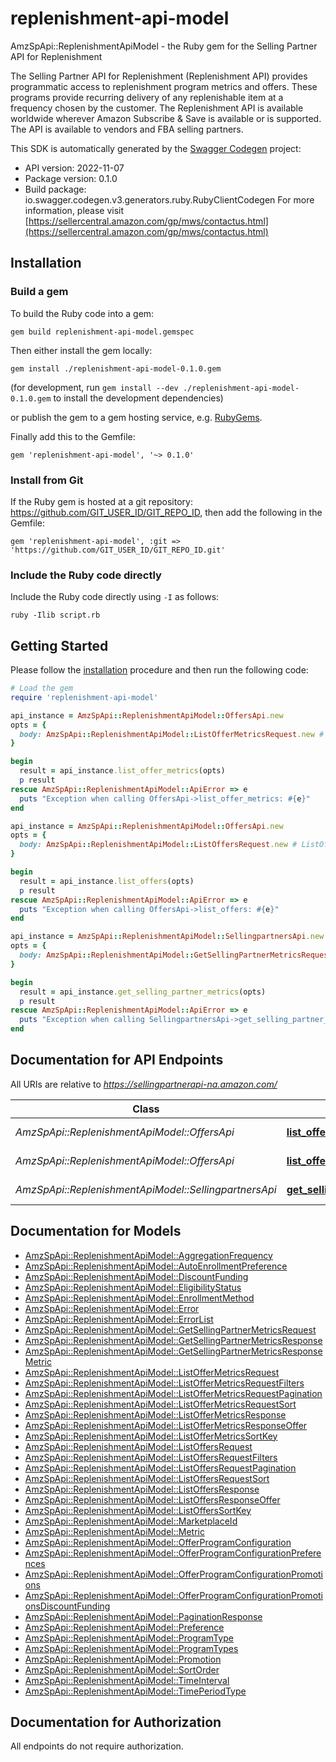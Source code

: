 # replenishment-api-model

AmzSpApi::ReplenishmentApiModel - the Ruby gem for the Selling Partner API for Replenishment

The Selling Partner API for Replenishment (Replenishment API) provides programmatic access to replenishment program metrics and offers. These programs provide recurring delivery of any replenishable item at a frequency chosen by the customer.  The Replenishment API is available worldwide wherever Amazon Subscribe & Save is available or is supported. The API is available to vendors and FBA selling partners.

This SDK is automatically generated by the [Swagger Codegen](https://github.com/swagger-api/swagger-codegen) project:

- API version: 2022-11-07
- Package version: 0.1.0
- Build package: io.swagger.codegen.v3.generators.ruby.RubyClientCodegen
For more information, please visit [https://sellercentral.amazon.com/gp/mws/contactus.html](https://sellercentral.amazon.com/gp/mws/contactus.html)

## Installation

### Build a gem

To build the Ruby code into a gem:

```shell
gem build replenishment-api-model.gemspec
```

Then either install the gem locally:

```shell
gem install ./replenishment-api-model-0.1.0.gem
```
(for development, run `gem install --dev ./replenishment-api-model-0.1.0.gem` to install the development dependencies)

or publish the gem to a gem hosting service, e.g. [RubyGems](https://rubygems.org/).

Finally add this to the Gemfile:

    gem 'replenishment-api-model', '~> 0.1.0'

### Install from Git

If the Ruby gem is hosted at a git repository: https://github.com/GIT_USER_ID/GIT_REPO_ID, then add the following in the Gemfile:

    gem 'replenishment-api-model', :git => 'https://github.com/GIT_USER_ID/GIT_REPO_ID.git'

### Include the Ruby code directly

Include the Ruby code directly using `-I` as follows:

```shell
ruby -Ilib script.rb
```

## Getting Started

Please follow the [installation](#installation) procedure and then run the following code:
```ruby
# Load the gem
require 'replenishment-api-model'

api_instance = AmzSpApi::ReplenishmentApiModel::OffersApi.new
opts = { 
  body: AmzSpApi::ReplenishmentApiModel::ListOfferMetricsRequest.new # ListOfferMetricsRequest | The request body for the `listOfferMetrics` operation.
}

begin
  result = api_instance.list_offer_metrics(opts)
  p result
rescue AmzSpApi::ReplenishmentApiModel::ApiError => e
  puts "Exception when calling OffersApi->list_offer_metrics: #{e}"
end

api_instance = AmzSpApi::ReplenishmentApiModel::OffersApi.new
opts = { 
  body: AmzSpApi::ReplenishmentApiModel::ListOffersRequest.new # ListOffersRequest | The request body for the `listOffers` operation.
}

begin
  result = api_instance.list_offers(opts)
  p result
rescue AmzSpApi::ReplenishmentApiModel::ApiError => e
  puts "Exception when calling OffersApi->list_offers: #{e}"
end

api_instance = AmzSpApi::ReplenishmentApiModel::SellingpartnersApi.new
opts = { 
  body: AmzSpApi::ReplenishmentApiModel::GetSellingPartnerMetricsRequest.new # GetSellingPartnerMetricsRequest | The request body for the `getSellingPartnerMetrics` operation.
}

begin
  result = api_instance.get_selling_partner_metrics(opts)
  p result
rescue AmzSpApi::ReplenishmentApiModel::ApiError => e
  puts "Exception when calling SellingpartnersApi->get_selling_partner_metrics: #{e}"
end
```

## Documentation for API Endpoints

All URIs are relative to *https://sellingpartnerapi-na.amazon.com/*

Class | Method | HTTP request | Description
------------ | ------------- | ------------- | -------------
*AmzSpApi::ReplenishmentApiModel::OffersApi* | [**list_offer_metrics**](docs/OffersApi.md#list_offer_metrics) | **POST** /replenishment/2022-11-07/offers/metrics/search | 
*AmzSpApi::ReplenishmentApiModel::OffersApi* | [**list_offers**](docs/OffersApi.md#list_offers) | **POST** /replenishment/2022-11-07/offers/search | 
*AmzSpApi::ReplenishmentApiModel::SellingpartnersApi* | [**get_selling_partner_metrics**](docs/SellingpartnersApi.md#get_selling_partner_metrics) | **POST** /replenishment/2022-11-07/sellingPartners/metrics/search | 

## Documentation for Models

 - [AmzSpApi::ReplenishmentApiModel::AggregationFrequency](docs/AggregationFrequency.md)
 - [AmzSpApi::ReplenishmentApiModel::AutoEnrollmentPreference](docs/AutoEnrollmentPreference.md)
 - [AmzSpApi::ReplenishmentApiModel::DiscountFunding](docs/DiscountFunding.md)
 - [AmzSpApi::ReplenishmentApiModel::EligibilityStatus](docs/EligibilityStatus.md)
 - [AmzSpApi::ReplenishmentApiModel::EnrollmentMethod](docs/EnrollmentMethod.md)
 - [AmzSpApi::ReplenishmentApiModel::Error](docs/Error.md)
 - [AmzSpApi::ReplenishmentApiModel::ErrorList](docs/ErrorList.md)
 - [AmzSpApi::ReplenishmentApiModel::GetSellingPartnerMetricsRequest](docs/GetSellingPartnerMetricsRequest.md)
 - [AmzSpApi::ReplenishmentApiModel::GetSellingPartnerMetricsResponse](docs/GetSellingPartnerMetricsResponse.md)
 - [AmzSpApi::ReplenishmentApiModel::GetSellingPartnerMetricsResponseMetric](docs/GetSellingPartnerMetricsResponseMetric.md)
 - [AmzSpApi::ReplenishmentApiModel::ListOfferMetricsRequest](docs/ListOfferMetricsRequest.md)
 - [AmzSpApi::ReplenishmentApiModel::ListOfferMetricsRequestFilters](docs/ListOfferMetricsRequestFilters.md)
 - [AmzSpApi::ReplenishmentApiModel::ListOfferMetricsRequestPagination](docs/ListOfferMetricsRequestPagination.md)
 - [AmzSpApi::ReplenishmentApiModel::ListOfferMetricsRequestSort](docs/ListOfferMetricsRequestSort.md)
 - [AmzSpApi::ReplenishmentApiModel::ListOfferMetricsResponse](docs/ListOfferMetricsResponse.md)
 - [AmzSpApi::ReplenishmentApiModel::ListOfferMetricsResponseOffer](docs/ListOfferMetricsResponseOffer.md)
 - [AmzSpApi::ReplenishmentApiModel::ListOfferMetricsSortKey](docs/ListOfferMetricsSortKey.md)
 - [AmzSpApi::ReplenishmentApiModel::ListOffersRequest](docs/ListOffersRequest.md)
 - [AmzSpApi::ReplenishmentApiModel::ListOffersRequestFilters](docs/ListOffersRequestFilters.md)
 - [AmzSpApi::ReplenishmentApiModel::ListOffersRequestPagination](docs/ListOffersRequestPagination.md)
 - [AmzSpApi::ReplenishmentApiModel::ListOffersRequestSort](docs/ListOffersRequestSort.md)
 - [AmzSpApi::ReplenishmentApiModel::ListOffersResponse](docs/ListOffersResponse.md)
 - [AmzSpApi::ReplenishmentApiModel::ListOffersResponseOffer](docs/ListOffersResponseOffer.md)
 - [AmzSpApi::ReplenishmentApiModel::ListOffersSortKey](docs/ListOffersSortKey.md)
 - [AmzSpApi::ReplenishmentApiModel::MarketplaceId](docs/MarketplaceId.md)
 - [AmzSpApi::ReplenishmentApiModel::Metric](docs/Metric.md)
 - [AmzSpApi::ReplenishmentApiModel::OfferProgramConfiguration](docs/OfferProgramConfiguration.md)
 - [AmzSpApi::ReplenishmentApiModel::OfferProgramConfigurationPreferences](docs/OfferProgramConfigurationPreferences.md)
 - [AmzSpApi::ReplenishmentApiModel::OfferProgramConfigurationPromotions](docs/OfferProgramConfigurationPromotions.md)
 - [AmzSpApi::ReplenishmentApiModel::OfferProgramConfigurationPromotionsDiscountFunding](docs/OfferProgramConfigurationPromotionsDiscountFunding.md)
 - [AmzSpApi::ReplenishmentApiModel::PaginationResponse](docs/PaginationResponse.md)
 - [AmzSpApi::ReplenishmentApiModel::Preference](docs/Preference.md)
 - [AmzSpApi::ReplenishmentApiModel::ProgramType](docs/ProgramType.md)
 - [AmzSpApi::ReplenishmentApiModel::ProgramTypes](docs/ProgramTypes.md)
 - [AmzSpApi::ReplenishmentApiModel::Promotion](docs/Promotion.md)
 - [AmzSpApi::ReplenishmentApiModel::SortOrder](docs/SortOrder.md)
 - [AmzSpApi::ReplenishmentApiModel::TimeInterval](docs/TimeInterval.md)
 - [AmzSpApi::ReplenishmentApiModel::TimePeriodType](docs/TimePeriodType.md)

## Documentation for Authorization

 All endpoints do not require authorization.

